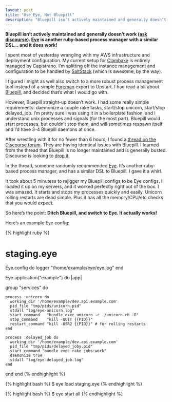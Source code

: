 ```yaml
---
layout: post
title: "Use Eye, Not Bluepill"
description: "Bluepill isn’t actively maintained and generally doesn’t work (ask discourse). Eye is another ruby-based process manager with a similar DSL... and it does work."
---
```


**Bluepill isn’t actively maintained and generally doesn’t work ([ask discourse](http://meta.discourse.org/t/Bluepill-not-working-100/8202/39)). [Eye](https://github.com/kostya/eye) is another ruby-based process manager with a similar DSL... and it does work!**

I spent most of yesterday wrangling with my AWS infrastructure and deployment configuration. My current setup for [Clambake](http://clambakeapp.com/get-it) is entirely managed by Capistrano. I’m splitting off the instance management and configuration to be handled by [SaltStack](http://www.saltstack.com/community/) (which is awesome, by the way).

I figured I might as well also switch to a more robust process management tool instead of a simple [Foreman](https://github.com/ddollar/foreman) export to Upstart. I had read a bit about [Bluepill](https://github.com/bluepill-rb/bluepill), and decided that’s what I would go with.

However, Bluepill straight-up doesn’t work. I had some really simple requirements: daemonize a couple rake tasks, start/stop unicorn, start/stop delayed_job. I’m pretty sure I was using it in a boilerplate fashion, and I understand unix processes and signals (for the most part). Bluepill would start processes, but couldn’t stop them, and will sometimes respawn itself and I’d have 3-4 Bluepill daemons at once.

After wrestling with it for no fewer than 6 hours, I found a [thread on the Discourse forum](http://meta.discourse.org/t/bluepill-not-working-100/8202/39). They are having identical issues with Bluepill. I learned from the thread that Bluepill is no longer maintained and is generally busted. Discourse is looking to [drop it](http://meta.discourse.org/t/bluepill-not-working-100/8202/33).

In the thread, someone randomly recommended [Eye](https://github.com/kostya/eye). It’s another ruby-based process manager, and has a similar DSL to Bluepill. I gave it a whirl.

<!--break-->

It took about 5 minutess to rejigger my Bluepill configs to be Eye configs. I loaded it up on my servers, and it worked perfectly right out of the box. I was amazed. It starts and stops my processes quickly and easily. Unicorn rolling restarts are dead simple. Plus it has all the memory/CPU/etc checks that you would expect.

So here’s the point: **Ditch Bluepill, and switch to Eye. It actually works!**

Here’s an example Eye config:

{% highlight ruby %}

# staging.eye

Eye.config do
  logger "/home/example/eye/eye.log"
end

Eye.application("example") do |app|

  group "services" do

    process :unicorn do
      working_dir '/home/example/dev.api.example.com'
      pid_file "tmp/pids/unicorn.pid"
      stdall "log/eye-unicorn.log"
      start_command   "bundle exec unicorn -c ./unicorn.rb -D"
      stop_command    "kill -QUIT {{PID}}"
      restart_command "kill -USR2 {{PID}}" # for rolling restarts
    end

    process :delayed_job do
      working_dir '/home/example/dev.api.example.com'
      pid_file "tmp/pids/delayed_joby.pid"
      start_command "bundle exec rake jobs:work"
      daemonize true
      stdall "log/eye-delayed_job.log"
    end
  end
end
{% endhighlight %}

{% highlight bash %}
$ eye load staging.eye
{% endhighlight %}

{% highlight bash %}
$ eye start all
{% endhighlight %}
